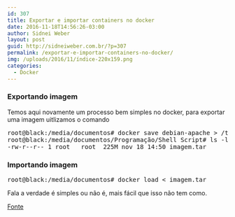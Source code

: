 ```yaml
---
id: 307
title: Exportar e importar containers no docker
date: 2016-11-18T14:56:26-03:00
author: Sidnei Weber
layout: post
guid: http://sidneiweber.com.br/?p=307
permalink: /exportar-e-importar-containers-no-docker/
img: /uploads/2016/11/índice-220x159.png
categories:
  - Docker
---
```

### Exportando imagem

Temos aqui novamente um processo bem simples no docker, para exportar uma imagem uitlizamos o comando

<pre class="lang:default decode:true">root@black:/media/documentos# docker save debian-apache &gt; /tmp/imagem.tar
root@black:/media/documentos/Programação/Shell Script# ls -lh /tmp/
-rw-r--r-- 1 root   root  225M nov 18 14:50 imagem.tar</pre>

### Importando imagem

<pre class="lang:default decode:true">root@black:/media/documentos# docker load &lt; imagem.tar</pre>

Fala a verdade é simples ou não é, mais fácil que isso não tem como.

<a href="http://devopslab.com.br/docker-como-criar-uma-imagem-docker-a-partir-de-um-container-utilizando-o-docker-commit/" target="_blank">Fonte</a>